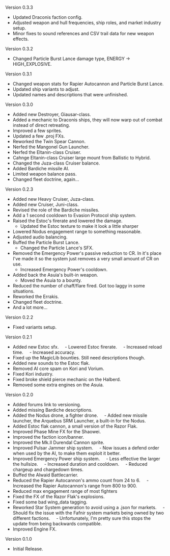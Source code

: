 Version 0.3.3
- Updated Draconis faction config.
- Adjusted weapon and hull frequencies, ship roles, and market industry setup.
- Minor fixes to sound references and CSV trail data for new weapon effects.

Version 0.3.2
- Changed Particle Burst Lance damage type, ENERGY -> HIGH_EXPLOSIVE.

Version 0.3.1
- Changed weapon stats for Rapier Autocannon and Particle Burst Lance.
- Updated ship variants to adjust.
- Updated names and descriptions that were unfinished.

Version 0.3.0
- Added new Destroyer, Giausar-class.
- Added a mechanic to Draconis ships, they will now warp out of combat instead of direct retreating.
- Improved a few sprites.
- Updated a few .proj FXs.
- Reworked the Twin Spear Cannon.
- Nerfed the Mangonel Gun Launcher.
- Nerfed the Eltanin-class Cruiser.
- Cahnge Eltanin-class Cruiser large mount from Ballistic to Hybrid.
- Changed the Juza-class Cruiser balance.
- Added Bardiche missile AI.
- Limited weapon balance pass.
- Changed fleet doctrine, again...

Version 0.2.3
- Added new Heavy Cruiser, Juza-class.
- Added new Cruiser, Juni-class.
- Revised the role of the Bardiche missiles.
- Add a 1 second cooldown to Evasion Protocol ship system.
- Raised the Estoc's firerate and lowered the damage.
    - Updated the Estoc texture to make it look a little sharper
- Lowered Nodus engagement range to something reasonable.
- Adjusted audio balancing.
- Buffed the Particle Burst Lance.
    - Changed the Particle Lance's SFX.
- Removed the Emergency Power's passive reduction to CR. In it's place I've made it so the system just removes a very small amount of CR on use.
    - Increased Emergency Power's cooldown.
- Added back the Asuia's built-in weapon.
    - Moved the Asuia to a bounty.
- Reduced the number of chaff/flare fired. Got too laggy in some situations.
- Reworked the Errakis.
- Changed fleet doctrine.
- And a lot more...

Version 0.2.2
- Fixed variants setup.

Version 0.2.1
- Added new Estoc sfx.
    - Lowered Estoc firerate.
    - Increased reload time.
    - Increased accuracy.
- Fixed up the MagicLib bounties. Still need descriptions though.
- Added new sounds to the Estoc flak.
- Removed AI core spam on Kori and Vorium.
- Fixed Kori industry.
- Fixed broke shield pierce mechanic on the Halberd.
- Removed some extra engines on the Asuia.

Version 0.2.0
- Added forums link to versioning.
- Added missing Bardiche descriptions.
- Added the Nodus drone, a fighter drone.
    - Added new missile launcher, the Arquebus SRM Launcher, a built-in for the Nodus.
- Added Estoc flak cannon, a small version of the Razor Flak.
- Improved Phase Mine FX for the Shaowei.
- Improved the faction icon/banner.
- Improved the Mk.II Durendal Cannon sprite.
- Improved Pulsar Jammer ship system.
    - Now issues a defend order when used by the AI, to make them exploit it better.
- Improved Emergency Power ship system.
    - Less effective the larger the hullsize.
    - Increased duration and cooldown.
    - Reduced chargeup and chargedown times.
- Buffed the Alwaid Battlecarrier.
- Reduced the Rapier Autocannon's ammo count from 24 to 6.
    - Increased the Rapier Autocannon's range from 800 to 900.
- Reduced max engagement range of most fighters
- Fixed the FX of the Razor Flak's explosions.
- Fixed some bad wing_data tagging.
- Reworked Star System generation to avoid using a .json for markets.
    - Should fix the issue with the Fafnir system markets being owned by two different factions.
    - Unfortunately, I'm pretty sure this stops the update from being backwards compatible.
- Improved Engine FX.

Version 0.1.0
- Initial Release.